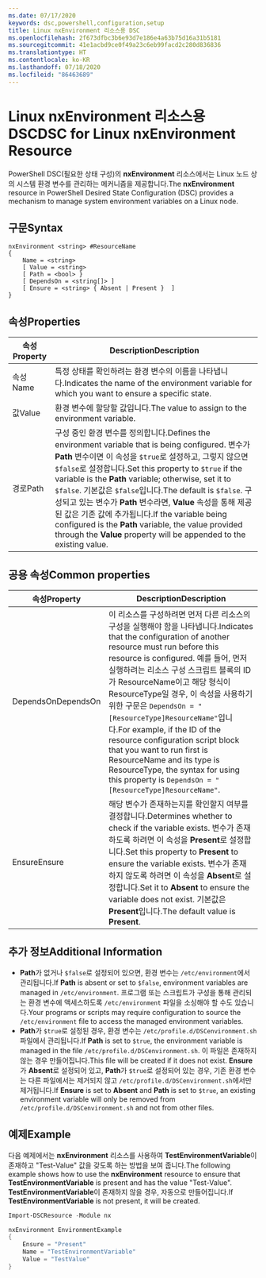 ```yaml
---
ms.date: 07/17/2020
keywords: dsc,powershell,configuration,setup
title: Linux nxEnvironment 리소스용 DSC
ms.openlocfilehash: 2f673dfbc3b6e93d7e186e4a63b75d16a31b5181
ms.sourcegitcommit: 41e1acbd9ce0f49a23c6eb99facd2c280d836836
ms.translationtype: HT
ms.contentlocale: ko-KR
ms.lasthandoff: 07/18/2020
ms.locfileid: "86463689"
---
```

# <a name="dsc-for-linux-nxenvironment-resource"></a><span data-ttu-id="a4318-103">Linux nxEnvironment 리소스용 DSC</span><span class="sxs-lookup"><span data-stu-id="a4318-103">DSC for Linux nxEnvironment Resource</span></span>

<span data-ttu-id="a4318-104">PowerShell DSC(필요한 상태 구성)의 **nxEnvironment** 리소스에서는 Linux 노드 상의 시스템 환경 변수를 관리하는 메커니즘을 제공합니다.</span><span class="sxs-lookup"><span data-stu-id="a4318-104">The **nxEnvironment** resource in PowerShell Desired State Configuration (DSC) provides a mechanism to manage system environment variables on a Linux node.</span></span>

## <a name="syntax"></a><span data-ttu-id="a4318-105">구문</span><span class="sxs-lookup"><span data-stu-id="a4318-105">Syntax</span></span>

```Syntax
nxEnvironment <string> #ResourceName
{
    Name = <string>
    [ Value = <string>
    [ Path = <bool> }
    [ DependsOn = <string[]> ]
    [ Ensure = <string> { Absent | Present }  ]
}
```

## <a name="properties"></a><span data-ttu-id="a4318-106">속성</span><span class="sxs-lookup"><span data-stu-id="a4318-106">Properties</span></span>

|<span data-ttu-id="a4318-107">속성</span><span class="sxs-lookup"><span data-stu-id="a4318-107">Property</span></span> |<span data-ttu-id="a4318-108">Description</span><span class="sxs-lookup"><span data-stu-id="a4318-108">Description</span></span> |
|---|---|
|<span data-ttu-id="a4318-109">속성</span><span class="sxs-lookup"><span data-stu-id="a4318-109">Name</span></span> |<span data-ttu-id="a4318-110">특정 상태를 확인하려는 환경 변수의 이름을 나타냅니다.</span><span class="sxs-lookup"><span data-stu-id="a4318-110">Indicates the name of the environment variable for which you want to ensure a specific state.</span></span> |
|<span data-ttu-id="a4318-111">값</span><span class="sxs-lookup"><span data-stu-id="a4318-111">Value</span></span> |<span data-ttu-id="a4318-112">환경 변수에 할당할 값입니다.</span><span class="sxs-lookup"><span data-stu-id="a4318-112">The value to assign to the environment variable.</span></span> |
|<span data-ttu-id="a4318-113">경로</span><span class="sxs-lookup"><span data-stu-id="a4318-113">Path</span></span> |<span data-ttu-id="a4318-114">구성 중인 환경 변수를 정의합니다.</span><span class="sxs-lookup"><span data-stu-id="a4318-114">Defines the environment variable that is being configured.</span></span> <span data-ttu-id="a4318-115">변수가 **Path** 변수이면 이 속성을 `$true`로 설정하고, 그렇지 않으면 `$false`로 설정합니다.</span><span class="sxs-lookup"><span data-stu-id="a4318-115">Set this property to `$true` if the variable is the **Path** variable; otherwise, set it to `$false`.</span></span> <span data-ttu-id="a4318-116">기본값은 `$false`입니다.</span><span class="sxs-lookup"><span data-stu-id="a4318-116">The default is `$false`.</span></span> <span data-ttu-id="a4318-117">구성되고 있는 변수가 **Path** 변수라면, **Value** 속성을 통해 제공된 값은 기존 값에 추가됩니다.</span><span class="sxs-lookup"><span data-stu-id="a4318-117">If the variable being configured is the **Path** variable, the value provided through the **Value** property will be appended to the existing value.</span></span> |

## <a name="common-properties"></a><span data-ttu-id="a4318-118">공용 속성</span><span class="sxs-lookup"><span data-stu-id="a4318-118">Common properties</span></span>

|<span data-ttu-id="a4318-119">속성</span><span class="sxs-lookup"><span data-stu-id="a4318-119">Property</span></span> |<span data-ttu-id="a4318-120">Description</span><span class="sxs-lookup"><span data-stu-id="a4318-120">Description</span></span> |
|---|---|
|<span data-ttu-id="a4318-121">DependsOn</span><span class="sxs-lookup"><span data-stu-id="a4318-121">DependsOn</span></span> |<span data-ttu-id="a4318-122">이 리소스를 구성하려면 먼저 다른 리소스의 구성을 실행해야 함을 나타냅니다.</span><span class="sxs-lookup"><span data-stu-id="a4318-122">Indicates that the configuration of another resource must run before this resource is configured.</span></span> <span data-ttu-id="a4318-123">예를 들어, 먼저 실행하려는 리소스 구성 스크립트 블록의 ID가 ResourceName이고 해당 형식이 ResourceType일 경우, 이 속성을 사용하기 위한 구문은 `DependsOn = "[ResourceType]ResourceName"`입니다.</span><span class="sxs-lookup"><span data-stu-id="a4318-123">For example, if the ID of the resource configuration script block that you want to run first is ResourceName and its type is ResourceType, the syntax for using this property is `DependsOn = "[ResourceType]ResourceName"`.</span></span> |
|<span data-ttu-id="a4318-124">Ensure</span><span class="sxs-lookup"><span data-stu-id="a4318-124">Ensure</span></span> |<span data-ttu-id="a4318-125">해당 변수가 존재하는지를 확인할지 여부를 결정합니다.</span><span class="sxs-lookup"><span data-stu-id="a4318-125">Determines whether to check if the variable exists.</span></span> <span data-ttu-id="a4318-126">변수가 존재하도록 하려면 이 속성을 **Present**로 설정합니다.</span><span class="sxs-lookup"><span data-stu-id="a4318-126">Set this property to **Present** to ensure the variable exists.</span></span> <span data-ttu-id="a4318-127">변수가 존재하지 않도록 하려면 이 속성을 **Absent**로 설정합니다.</span><span class="sxs-lookup"><span data-stu-id="a4318-127">Set it to **Absent** to ensure the variable does not exist.</span></span> <span data-ttu-id="a4318-128">기본값은 **Present**입니다.</span><span class="sxs-lookup"><span data-stu-id="a4318-128">The default value is **Present**.</span></span> |

## <a name="additional-information"></a><span data-ttu-id="a4318-129">추가 정보</span><span class="sxs-lookup"><span data-stu-id="a4318-129">Additional Information</span></span>

- <span data-ttu-id="a4318-130">**Path**가 없거나 `$false`로 설정되어 있으면, 환경 변수는 `/etc/environment`에서 관리됩니다.</span><span class="sxs-lookup"><span data-stu-id="a4318-130">If **Path** is absent or set to `$false`, environment variables are managed in `/etc/environment`.</span></span>
  <span data-ttu-id="a4318-131">프로그램 또는 스크립트가 구성을 통해 관리되는 환경 변수에 액세스하도록 `/etc/environment` 파일을 소싱해야 할 수도 있습니다.</span><span class="sxs-lookup"><span data-stu-id="a4318-131">Your programs or scripts may require configuration to source the `/etc/environment` file to access the managed environment variables.</span></span>
- <span data-ttu-id="a4318-132">**Path**가 `$true`로 설정된 경우, 환경 변수는 `/etc/profile.d/DSCenvironment.sh` 파일에서 관리됩니다.</span><span class="sxs-lookup"><span data-stu-id="a4318-132">If **Path** is set to `$true`, the environment variable is managed in the file `/etc/profile.d/DSCenvironment.sh`.</span></span> <span data-ttu-id="a4318-133">이 파일은 존재하지 않는 경우 만들어집니다.</span><span class="sxs-lookup"><span data-stu-id="a4318-133">This file will be created if it does not exist.</span></span> <span data-ttu-id="a4318-134">**Ensure**가 **Absent**로 설정되어 있고, **Path**가 `$true`로 설정되어 있는 경우, 기존 환경 변수는 다른 파일에서는 제거되지 않고 `/etc/profile.d/DSCenvironment.sh`에서만 제거됩니다.</span><span class="sxs-lookup"><span data-stu-id="a4318-134">If **Ensure** is set to **Absent** and **Path** is set to `$true`, an existing environment variable will only be removed from `/etc/profile.d/DSCenvironment.sh` and not from other files.</span></span>

## <a name="example"></a><span data-ttu-id="a4318-135">예제</span><span class="sxs-lookup"><span data-stu-id="a4318-135">Example</span></span>

<span data-ttu-id="a4318-136">다음 예제에서는 **nxEnvironment** 리소스를 사용하여 **TestEnvironmentVariable**이 존재하고 "Test-Value" 값을 갖도록 하는 방법을 보여 줍니다.</span><span class="sxs-lookup"><span data-stu-id="a4318-136">The following example shows how to use the **nxEnvironment** resource to ensure that **TestEnvironmentVariable** is present and has the value "Test-Value".</span></span> <span data-ttu-id="a4318-137">**TestEnvironmentVariable**이 존재하지 않을 경우, 자동으로 만들어집니다.</span><span class="sxs-lookup"><span data-stu-id="a4318-137">If **TestEnvironmentVariable** is not present, it will be created.</span></span>

```powershell
Import-DSCResource -Module nx

nxEnvironment EnvironmentExample
{
    Ensure = "Present"
    Name = "TestEnvironmentVariable"
    Value = "TestValue"
}
```
